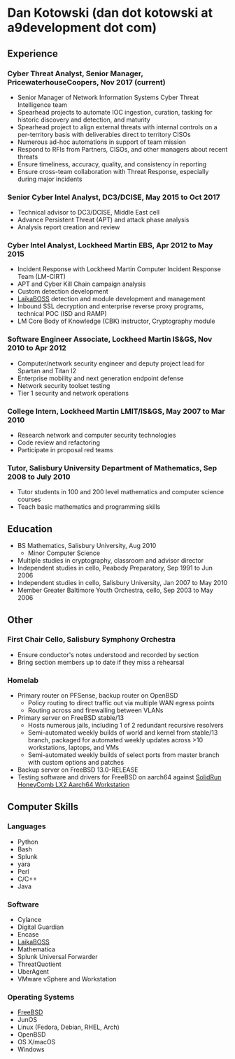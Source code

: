 # Dan Kotowski (dan dot kotowski at a9development dot com)

## Experience
### Cyber Threat Analyst, Senior Manager, PricewaterhouseCoopers, Nov 2017 (current)
- Senior Manager of Network Information Systems Cyber Threat Intelligence team
- Spearhead projects to automate IOC ingestion, curation, tasking for historic discovery and detection, and maturity
- Spearhead project to align external threats with internal controls on a per-territory basis with deliverables direct to territory CISOs
- Numerous ad-hoc automations in support of team mission
- Respond to RFIs from Partners, CISOs, and other managers about recent threats
- Ensure timeliness, accuracy, quality, and consistency in reporting
- Ensure cross-team collaboration with Threat Response, especially during major incidents
### Senior Cyber Intel Analyst, DC3/DCISE, May 2015 to Oct 2017
- Technical advisor to DC3/DCISE, Middle East cell
- Advance Persistent Threat (APT) and attack phase analysis
- Analysis report creation and review
### Cyber Intel Analyst, Lockheed Martin EBS, Apr 2012 to May 2015
- Incident Response with Lockheed Martin Computer Incident Response Team (LM-CIRT)
- APT and Cyber Kill Chain campaign analysis
- Custom detection development
- [LaikaBOSS](https://github.com/lmco/laikaboss) detection and module development and management
- Inbound SSL decryption and enterprise reverse proxy programs, technical POC (ISD and RAMP)
- LM Core Body of Knowledge (CBK) instructor, Cryptography module
### Software Engineer Associate, Lockheed Martin IS&GS, Nov 2010 to Apr 2012
- Computer/network security engineer and deputy project lead for Spartan and Titan I2
- Enterprise mobility and next generation endpoint defense
- Network security toolset testing
- Tier 1 security and network operations
### College Intern, Lockheed Martin LMIT/IS&GS, May 2007 to Mar 2010
- Research network and computer security technologies
- Code review and refactoring
- Participate in proposal red teams
### Tutor, Salisbury University Department of Mathematics, Sep 2008 to July 2010
- Tutor students in 100 and 200 level mathematics and computer science courses
- Teach basic mathematics and programming skills

## Education
- BS Mathematics, Salisbury University, Aug 2010
  - Minor Computer Science
- Multiple studies in cryptography, classroom and advisor director
- Independent studies in cello, Peabody Preparatory, Sep 1991 to Jun 2006
- Independent studies in cello, Salisbury University, Jan 2007 to May 2010
- Member Greater Baltimore Youth Orchestra, cello, Sep 2003 to May 2006

## Other
### First Chair Cello, Salisbury Symphony Orchestra
- Ensure conductor's notes understood and recorded by section
- Bring section members up to date if they miss a rehearsal
### Homelab 
- Primary router on PFSense, backup router on OpenBSD
  - Policy routing to direct traffic out via multiple WAN egress points 
  - Routing across and firewalling between VLANs
- Primary server on FreeBSD stable/13
  - Hosts numerous jails, including 1 of 2 redundant recursive resolvers
  - Semi-automated weekly builds of world and kernel from stable/13 branch, packaged for automated weekly updates across >10 workstations, laptops, and VMs
  - Semi-automated weekly builds of select ports from master branch with custom options and patches
- Backup server on FreeBSD 13.0-RELEASE
- Testing software and drivers for FreeBSD on aarch64 against [SolidRun HoneyComb LX2 Aarch64 Workstation](https://www.solid-run.com/arm-servers-networking-platforms/honeycomb-workstation/)

## Computer Skills
### Languages
- Python
- Bash
- Splunk
- yara
- Perl
- C/C++
- Java
### Software
- Cylance
- Digital Guardian
- Encase
- [LaikaBOSS](https://github.com/lmco/laikaboss)
- Mathematica
- Splunk Universal Forwarder
- ThreatQuotient
- UberAgent
- VMware vSphere and Workstation
### Operating Systems
- [FreeBSD](https://bugs.freebsd.org/bugzilla/buglist.cgi?cmdtype=runnamed&list_id=458483&namedcmd=mine%2Bcced)
- JunOS
- Linux (Fedora, Debian, RHEL, Arch)
- OpenBSD
- OS X/macOS
- Windows
